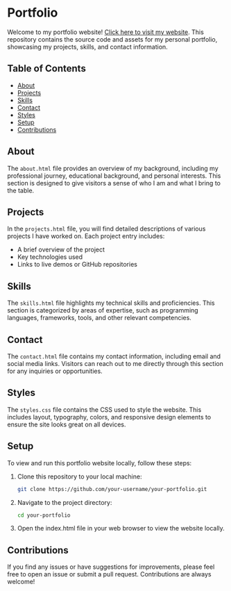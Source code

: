 # Portfolio
Welcome to my portfolio website! [Click here to visit my website](https://m-gopinath03.github.io/portfolio/). This repository contains the source code and assets for my personal portfolio, showcasing my projects, skills, and contact information.

## Table of Contents

- [About](#about)
- [Projects](#projects)
- [Skills](#skills)
- [Contact](#contact)
- [Styles](#styles)
- [Setup](#setup)
- [Contributions](#contributions)

## About

The `about.html` file provides an overview of my background, including my professional journey, educational background, and personal interests. This section is designed to give visitors a sense of who I am and what I bring to the table.

## Projects

In the `projects.html` file, you will find detailed descriptions of various projects I have worked on. Each project entry includes:
- A brief overview of the project
- Key technologies used
- Links to live demos or GitHub repositories

## Skills

The `skills.html` file highlights my technical skills and proficiencies. This section is categorized by areas of expertise, such as programming languages, frameworks, tools, and other relevant competencies.

## Contact

The `contact.html` file contains my contact information, including email and social media links. Visitors can reach out to me directly through this section for any inquiries or opportunities.

## Styles

The `styles.css` file contains the CSS used to style the website. This includes layout, typography, colors, and responsive design elements to ensure the site looks great on all devices.

## Setup

To view and run this portfolio website locally, follow these steps:

1. Clone this repository to your local machine:
   ```bash
   git clone https://github.com/your-username/your-portfolio.git
2. Navigate to the project directory:
   ```bash
   cd your-portfolio
3. Open the index.html file in your web browser to view the website locally.
   
## Contributions
If you find any issues or have suggestions for improvements, please feel free to open an issue or submit a pull request. Contributions are always welcome!

